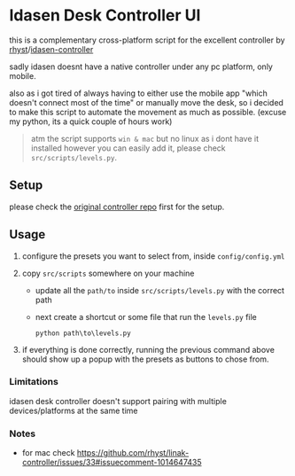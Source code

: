 # Idasen Desk Controller UI

this is a complementary cross-platform script for the excellent controller by [rhyst](https://github.com/rhyst)/[idasen-controller](https://github.com/rhyst/linak-controller)

sadly idasen doesnt have a native controller under any pc platform, only mobile.

also as i got tired of always having to either use the mobile app "which doesn't connect most of the time" or manually move the desk, so i decided to make this script to automate the movement as much as possible. (excuse my python, its a quick couple of hours work)

>atm the script supports `win & mac` but no linux as i dont have it installed however you can easily add it, please check `src/scripts/levels.py`.

## Setup

please check the [original controller repo](https://github.com/rhyst/linak-controller) first for the setup.

## Usage

1. configure the presets you want to select from, inside `config/config.yml`
2. copy `src/scripts` somewhere on your machine
    - update all the `path/to` inside `src/scripts/levels.py` with the correct path
    - next create a shortcut or some file that run the `levels.py` file

        ```shell
        python path\to\levels.py
        ```

3. if everything is done correctly, running the previous command above should show up a popup with the presets as buttons to chose from.

### Limitations

idasen desk controller doesn't support pairing with multiple devices/platforms at the same time

### Notes

- for mac check https://github.com/rhyst/linak-controller/issues/33#issuecomment-1014647435
